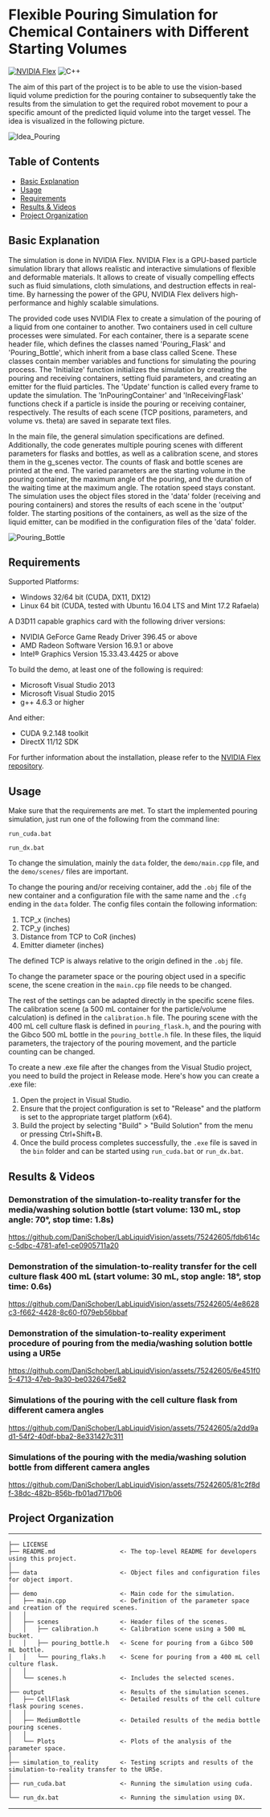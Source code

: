 
# Flexible Pouring Simulation for Chemical Containers with Different Starting Volumes
 
[![NVIDIA Flex](https://img.shields.io/badge/NVIDIA-Flex-green)](https://developer.nvidia.com/flex)
![C++](https://img.shields.io/badge/C++-11-orange)

The aim of this part of the project is to be able to use the vision-based liquid volume prediction for the pouring container to subsequently take the results from the simulation to get the required robot movement to pour a specific amount of the predicted liquid volume into the target vessel. The idea is visualized in the following picture.

![Idea_Pouring](https://github.com/DaniSchober/LabLiquidVision/assets/75242605/22f34bab-c1ff-4e21-8b93-68bc24e62e57)

## Table of Contents

- [Basic Explanation](#explanation)
- [Usage](#usage)
- [Requirements](#requirements)
- [Results & Videos](#results)
- [Project Organization](#orga)


## <a id="explanation"></a> Basic Explanation

The simulation is done in NVIDIA Flex. NVIDIA Flex is a GPU-based particle simulation library that allows realistic and interactive simulations of flexible and deformable materials. It allows to create of visually compelling effects such as fluid simulations, cloth simulations, and destruction effects in real-time. By harnessing the power of the GPU, NVIDIA Flex delivers high-performance and highly scalable simulations.

The provided code uses NVIDIA Flex to create a simulation of the pouring of a liquid from one container to another. Two containers used in cell culture processes were simulated. 
For each container, there is a separate scene header file, which defines the classes named 'Pouring_Flask' and 'Pouring_Bottle', which inherit from a base class called Scene.
These classes contain member variables and functions for simulating the pouring process. The 'Initialize' function initializes the simulation by creating the pouring and receiving containers, setting fluid parameters, and creating an emitter for the fluid particles. The 'Update' function is called every frame to update the simulation. The 'InPouringContainer' and 'InReceivingFlask' functions check if a particle is inside the pouring or receiving container, respectively. The results of each scene (TCP positions, parameters, and volume vs. theta) are saved in separate text files.

In the main file, the general simulation specifications are defined. Additionally, the code generates multiple pouring scenes with different parameters for flasks and bottles, as well as a calibration scene, and stores them in the g_scenes vector. The counts of flask and bottle scenes are printed at the end. The varied parameters are the starting volume in the pouring container, the maximum angle of the pouring, and the duration of the waiting time at the maximum angle. The rotation speed stays constant. The simulation uses the object files stored in the 'data' folder (receiving and pouring containers) and stores the results of each scene in the 'output' folder. The starting positions of the containers, as well as the size of the liquid emitter, can be modified in the configuration files of the 'data' folder.

![Pouring_Bottle](https://github.com/DaniSchober/LabLiquidVision/assets/75242605/98932a03-626c-491b-a0c8-84631a8608ad)

## Requirements

Supported Platforms:

* Windows 32/64 bit (CUDA, DX11, DX12)
* Linux 64 bit (CUDA, tested with Ubuntu 16.04 LTS and Mint 17.2 Rafaela)

A D3D11 capable graphics card with the following driver versions:

* NVIDIA GeForce Game Ready Driver 396.45 or above
* AMD Radeon Software Version 16.9.1 or above
* Intel® Graphics Version 15.33.43.4425 or above

To build the demo, at least one of the following is required:

* Microsoft Visual Studio 2013
* Microsoft Visual Studio 2015
* g++ 4.6.3 or higher

And either: 

* CUDA 9.2.148 toolkit
* DirectX 11/12 SDK

For further information about the installation, please refer to the [NVIDIA Flex repository](https://github.com/NVIDIAGameWorks/FleX).

## Usage
Make sure that the requirements are met. To start the implemented pouring simulation, just run one of the following from the command line:

```
run_cuda.bat
```
```
run_dx.bat
```

To change the simulation, mainly the `data` folder, the `demo/main.cpp` file, and the `demo/scenes/` files are important.

To change the pouring and/or receiving container, add the `.obj` file of the new container and a configuration file with the same name and the `.cfg` ending in the `data` folder. The config files contain the following information: 

1. TCP_x (inches)
2. TCP_y (inches)
3. Distance from TCP to CoR (inches)
4. Emitter diameter (inches)

The defined TCP is always relative to the origin defined in the `.obj` file.

To change the parameter space or the pouring object used in a specific scene, the scene creation in the `main.cpp` file needs to be changed.

The rest of the settings can be adapted directly in the specific scene files. The calibration scene (a 500 mL container for the particle/volume calculation) is defined in the `calibration.h` file. The pouring scene with the 400 mL cell culture flask is defined in `pouring_flask.h`, and the pouring with the Gibco 500 mL bottle in the `pouring_bottle.h` file. In these files, the liquid parameters, the trajectory of the pouring movement, and the particle counting can be changed.

To create a new .exe file after the changes from the Visual Studio project, you need to build the project in Release mode. Here's how you can create a .exe file:

1. Open the project in Visual Studio.
2. Ensure that the project configuration is set to "Release" and the platform is set to the appropriate target platform (x64).
3. Build the project by selecting "Build" > "Build Solution" from the menu or pressing Ctrl+Shift+B.
4. Once the build process completes successfully, the `.exe` file is saved in the `bin` folder and can be started using `run_cuda.bat` or `run_dx.bat`.

## <a id="results"></a> Results & Videos

### Demonstration of the simulation-to-reality transfer for the media/washing solution bottle (start volume: 130 mL, stop angle: 70°, stop time: 1.8s)

https://github.com/DaniSchober/LabLiquidVision/assets/75242605/fdb614cc-5dbc-4781-afe1-ce0905711a20

### Demonstration of the simulation-to-reality transfer for the cell culture flask 400 mL (start volume: 30 mL, stop angle: 18°, stop time: 0.6s)

https://github.com/DaniSchober/LabLiquidVision/assets/75242605/4e8628c3-f662-4428-8c60-f079eb56bbaf

### Demonstration of the simulation-to-reality experiment procedure of pouring from the media/washing solution bottle using a UR5e

https://github.com/DaniSchober/LabLiquidVision/assets/75242605/6e451f05-4713-47eb-9a30-be0326475e82

### Simulations of the pouring with the cell culture flask from different camera angles

https://github.com/DaniSchober/LabLiquidVision/assets/75242605/a2dd9ad1-54f2-40df-bba2-8e331427c311

### Simulations of the pouring with the media/washing solution bottle from different camera angles

https://github.com/DaniSchober/LabLiquidVision/assets/75242605/81c2f8df-38dc-482b-856b-fb01ad717b06

## <a id="orga"></a> Project Organization

------------

    ├── LICENSE
    ├── README.md                  <- The top-level README for developers using this project.
    │
    ├── data                       <- Object files and configuration files for object import.
    │
    ├── demo                       <- Main code for the simulation.
    │   ├── main.cpp               <- Definition of the parameter space and creation of the required scenes.
    │   │
    │   ├── scenes                 <- Header files of the scenes.
    │   │   ├── calibration.h      <- Calibration scene using a 500 mL bucket.
    │   │   ├── pouring_bottle.h   <- Scene for pouring from a Gibco 500 mL bottle.
    │   │   └── pouring_flaks.h    <- Scene for pouring from a 400 mL cell culture flask.
    │   │   
    │   └── scenes.h               <- Includes the selected scenes.
    │
    ├── output                     <- Results of the simulation scenes.
    │   ├── CellFlask              <- Detailed results of the cell culture flask pouring scenes.
    │   │
    │   ├── MediumBottle           <- Detailed results of the media bottle pouring scenes.
    │   │
    │   └── Plots                  <- Plots of the analysis of the parameter space.
    │      
    ├── simulation_to_reality      <- Testing scripts and results of the simulation-to-reality transfer to the UR5e.
    │    
    ├── run_cuda.bat               <- Running the simulation using cuda.  
    │
    └── run_dx.bat                 <- Running the simulation using DX.  

--------









